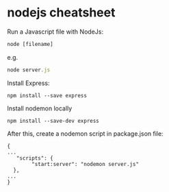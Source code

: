 # nodejs cheatsheet

Run a Javascript file with NodeJs:
```javascript
node [filename]
```
e.g.
```javascript
node server.js
```
Install Express:
```
npm install --save express
```
Install nodemon locally
```
npm install --save-dev express
```
After this, create a nodemon script in package.json file:
```
{
...
   "scripts": {
	    "start:server": "nodemon server.js"
  },
...
}
```
